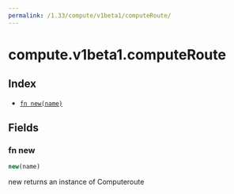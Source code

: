 ```yaml
---
permalink: /1.33/compute/v1beta1/computeRoute/
---
```


# compute.v1beta1.computeRoute



## Index

* [`fn new(name)`](#fn-new)

## Fields

### fn new

```ts
new(name)
```

new returns an instance of Computeroute